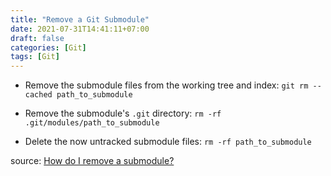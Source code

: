 ```yaml
---
title: "Remove a Git Submodule"
date: 2021-07-31T14:41:11+07:00
draft: false
categories: [Git]
tags: [Git]
---
```


* Remove the submodule files from the working tree and index: `git rm --cached path_to_submodule`

* Remove the submodule's `.git` directory: `rm -rf .git/modules/path_to_submodule`

* Delete the now untracked submodule files: `rm -rf path_to_submodule`

source: [How do I remove a submodule?](https://stackoverflow.com/a/1260982/12089581)